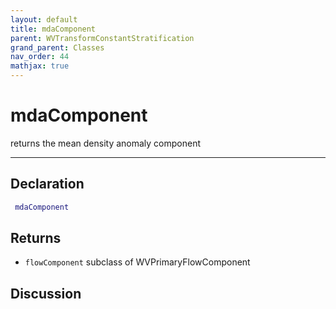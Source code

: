 ```yaml
---
layout: default
title: mdaComponent
parent: WVTransformConstantStratification
grand_parent: Classes
nav_order: 44
mathjax: true
---
```


#  mdaComponent

returns the mean density anomaly component


---

## Declaration
```matlab
 mdaComponent
```
## Returns
+ `flowComponent`  subclass of WVPrimaryFlowComponent

## Discussion

        
